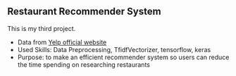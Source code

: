## Restaurant Recommender System

This is my third project.
- Data from [Yelp official website](https://www.yelp.com/dataset)
- Used Skills: Data Preprocessing, TfidfVectorizer, tensorflow, keras
- Purpose: to make an efficient recommender system so users can reduce the time spending on researching restaurants
